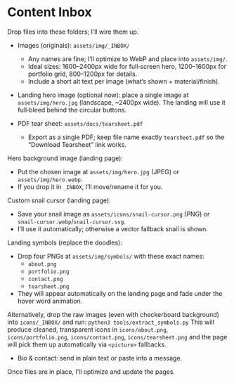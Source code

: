 # Content Inbox

Drop files into these folders; I’ll wire them up.

- Images (originals): `assets/img/_INBOX/`
  - Any names are fine; I’ll optimize to WebP and place into `assets/img/`.
  - Ideal sizes: 1600–2400px wide for full‑screen hero, 1200–1600px for portfolio grid, 800–1200px for details.
  - Include a short alt text per image (what’s shown + material/finish).

- Landing hero image (optional now): place a single image at `assets/img/hero.jpg` (landscape, ~2400px wide). The landing will use it full‑bleed behind the circular buttons.

- PDF tear sheet: `assets/docs/tearsheet.pdf`
  - Export as a single PDF; keep file name exactly `tearsheet.pdf` so the “Download Tearsheet” link works.

Hero background image (landing page):
- Put the chosen image at `assets/img/hero.jpg` (JPEG) or `assets/img/hero.webp`.
- If you drop it in `_INBOX`, I’ll move/rename it for you.

Custom snail cursor (landing page):
- Save your snail image as `assets/icons/snail-cursor.png` (PNG) or `snail-cursor.webp`/`snail-cursor.svg`.
- I’ll use it automatically; otherwise a vector fallback snail is shown.

Landing symbols (replace the doodles):
- Drop four PNGs at `assets/img/symbols/` with these exact names:
  - `about.png`
  - `portfolio.png`
  - `contact.png`
  - `tearsheet.png`
- They will appear automatically on the landing page and fade under the hover word animation.

Alternatively, drop the raw images (even with checkerboard background) into `icons/_INBOX/` and run:
`python3 tools/extract_symbols.py`
This will produce cleaned, transparent icons in `icons/about.png`, `icons/portfolio.png`, `icons/contact.png`, `icons/tearsheet.png` and the page will pick them up automatically via `<picture>` fallbacks.

- Bio & contact: send in plain text or paste into a message.

Once files are in place, I’ll optimize and update the pages.
